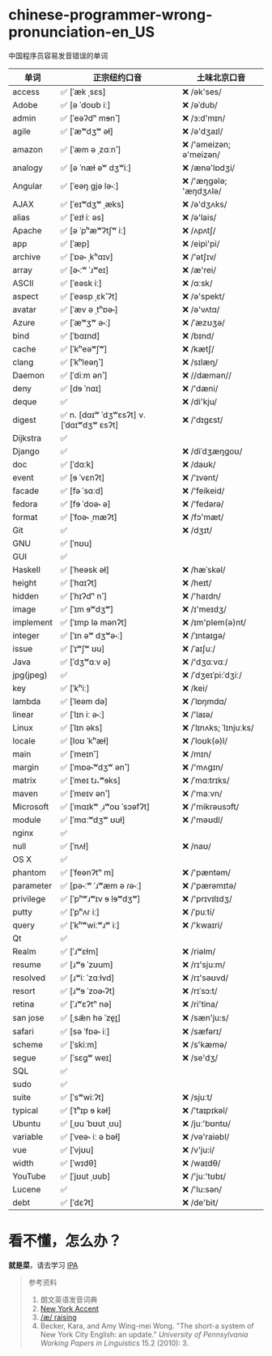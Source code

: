 # chinese-programmer-wrong-pronunciation-en\_US

中国程序员容易发音错误的单词

| 单词 | **正宗纽约口音** | **土味北京口音** |
| ---- | ------- | ------- |
| access | ✅ [ˈæk ˌsɛs] | ❌ /ək'ses/ |
| Adobe | ✅ [ə ˈdoʊb iː] | ❌ /əˈdub/ |
| admin | ✅ [ˈeəʔdⁿ mɘn˺] | ❌ /ɜ:d'mɪn/ |
| agile | ✅ [ˈæʷdʒʷ əɫ] | ❌ /ə'dʒaɪl/ |
| amazon | ✅ [ˈæm ə ˌzɑːn˺] | ❌ /'əmeizən; ə'meizən/ |
| analogy | ✅ [ə ˈnæɫ əʷ dʒʷiː] | ❌ /ænə'lɒdʒi/ |
| Angular | ✅ [ˈeəŋ ɡjə lə˞ː] | ❌ /'æŋɡələ; 'æŋdʒʌlə/ |
| AJAX | ✅ [ˈeɪʷdʒʷ ˌæks] | ❌ /ə'dʒʌks/ |
| alias | ✅ [ˈeɪɫ iː əs] | ❌ /ə'lais/ |
| Apache | ✅ [ə ˈpʰæʷʔtʃʷ iː] | ❌ /ʌpʌtʃ/ |
| app | ✅ [ˈæp] | ❌ /eipi'pi/ |
| archive | ✅ [ˈɒə˞ ˌkʰɑɪv] | ❌ /'ətʃɪv/ |
| array | ✅ [ə˞ːʷ ˈɹʷeɪ] | ❌ /æ'rei/ |
| ASCII | ✅ [ˈeəsk iː] | ❌ /ɑːsk/ |
| aspect | ✅ [ˈeəsp ˌɛk˺ʔt] | ❌ /ə'spekt/ |
| avatar | ✅ [ˈæv ə ˌtʰɒə˞] | ❌ /ə'vʌtɑ/ |
| Azure | ✅ [ˈæʷʒʷ ə˞ː] | ❌ /ˈæzʊʒə/ |
| bind | ✅ [ˈbɑɪnd] | ❌ /bɪnd/ |
| cache | ✅ [ˈkʰeəʷʃʷ] | ❌ /kætʃ/ |
| clang | ✅ [ˈkʰleəŋ˺] | ❌ /sɪlæŋ/ |
| Daemon | ✅ [ˈdiːm ən˺] | ❌ //dæmən// |
| deny | ✅ [dɘ ˈnɑɪ] | ❌ /'dæni/ |
| deque | ✅ | ❌ /di'kju/ |
| digest | ✅ n. [dɑɪʷ ˈdʒʷɛsʔt] v. [ˈdɑɪʷdʒʷ ɛsʔt] | ❌ /'dɪgɛst/ |
| Dijkstra | ✅ |  |
| Django | ✅ | ❌ /diˈdʒæŋɡoʊ/ |
| doc | ✅ [ˈdɑːk] | ❌ /daʊk/ |
| event | ✅ [ɘ ˈvɛnʔt] | ❌ /'ɪvənt/ |
| facade | ✅ [fə ˈsɑːd] | ❌ /'feikeid/ |
| fedora | ✅ [fɘ ˈdoə˞ ə] | ❌ /'fedərə/ |
| format | ✅ [ˈfoə˞ ˌmæʔt] | ❌ /fɔ'mæt/ |
| Git | ✅ | ❌ /dʒɪt/ |
| GNU | ✅ [ˈnʊu] | |
| GUI | ✅ | |
| Haskell | ✅ [ˈheəsk əɫ] | ❌ /hæˈskəl/ |
| height | ✅ [ˈhɑɪʔt] | ❌ /heɪt/ |
| hidden | ✅ [ˈhɪʔdⁿ n˺] | ❌ /'haɪdn/ |
| image | ✅ [ˈɪm ɘʷdʒʷ] | ❌ /ɪ'meɪdʒ/ |
| implement | ✅ [ˈɪmp lə mənʔt] | ❌ /ɪm'plem(ə)nt/ |
| integer | ✅ [ˈɪn əʷ dʒʷə˞ː] | ❌ /ˈɪntaɪgə/ |
| issue | ✅ [ˈɪʷʃʷ ʊu] | ❌ /ˈaɪʃuː/ |
| Java | ✅ [ˈdʒʷɑːv ə] | ❌ /'dʒɑːvɑː/ |
| jpg(jpeg) | ✅ | ❌ /ˈdʒeɪˈpi:ˈdʒiː/ |
| key | ✅ [ˈkʰiː] | ❌ /kei/ |
| lambda | ✅ [ˈleəm də] | ❌ /ˈlɒŋmdɑ/ |
| linear | ✅ [ˈlɪn iː ə˞ː] | ❌ /'laɪə/ |
| Linux | ✅ [ˈlɪn əks] | ❌ /ˈlɪnʌks; ˈlɪnjuːks/ |
| locale | ✅ [loʊ ˈkʰæɫ] | ❌ /ˈloʊk(ə)l/ |
| main | ✅ [ˈmeɪn˺] | ❌ /mɪn/ |
| margin | ✅ [ˈmɒə˞ʷdʒʷ ən˺] | ❌ /'mʌgɪn/ |
| matrix | ✅ [ˈmeɪ tɹ˔ʷɘks] | ❌ /ˈmɑ:trɪks/ |
| maven | ✅ [ˈmeɪv ən˺] | ❌ /'maːvn/ |
| Microsoft | ✅ [ˈmɑɪkʷ ˌɹʷoʊ ˈsɔəfʔt] | ❌ /'mikrəusɔft/ |
| module | ✅ [ˈmɑːʷdʒʷ ʊuɫ] | ❌ /'məʊdl/ |
| nginx | ✅ | |
| null | ✅ [ˈnʌɫ] | ❌ /naʊ/ |
| OS X | ✅ | |
| phantom | ✅ [ˈfeənʔtⁿ m] | ❌ /'pæntəm/ |
| parameter | ✅ [pə˞ːʷ ˈɹʷæm ə ɾə˞ː] | ❌ /'pærəmɪtə/ |
| privilege | ✅ [ˈpʰʷɹʷɪv ɘ lɘʷdʒʷ] | ❌ /'prɪvɪlɪdʒ/ |
| putty | ✅ [ˈpʰʌɾ iː] | ❌ /ˈpuːti/ |
| query | ✅ [ˈkʰʷwiːʷɹʷ iː] | ❌ /'kwaɪri/ |
| Qt | ✅ | |
| Realm | ✅ [ˈɹʷɛɫm] | ❌ /riəlm/ |
| resume | ✅ [ɹʷɘ ˈzʊum] | ❌  /rɪ'sju:m/ |
| resolved | ✅ [ɹʷiː ˈzɑːɫvd] | ❌ /rɪ'səʊvd/ |
| resort | ✅ [ɹʷɘ ˈzoə˞ʔt] | ❌ /rɪˈsɔ:t/ |
| retina | ✅ [ˈɹʷɛʔtⁿ nə] | ❌ /ri'tina/ |
| san jose | ✅ [ˌsæ̃n hə ˈze̞ɪ̯] | ❌ /sæn'ju:s/ |
| safari | ✅ [sə ˈfɒə˞ iː] | ❌ /sæfərɪ/ |
| scheme | ✅ [ˈskiːm] | ❌ /s'kæmə/ |
| segue | ✅ [ˈsɛɡʷ weɪ] | ❌ /se'dʒ/ |
| SQL | ✅ | |
| sudo | ✅ | |
| suite | ✅ [ˈsʷwiːʔt] | ❌ /sjuːt/ |
| typical | ✅ [ˈtʰɪp ɘ kəɫ] | ❌ /'taɪpɪkəl/ |
| Ubuntu | ✅ [ˌʊu ˈbʊut ˌʊu] | ❌ /juː'bʊntʊ/ |
| variable | ✅ [ˈveə˞ iː ə bəɫ] | ❌ /və'raiəbl/ |
| vue | ✅ [ˈvjʊu] | ❌ /v'ju:i/ |
| width | ✅ [ˈwɪdθ] | ❌ /waɪdθ/ |
| YouTube | ✅ [ˈjʊut ˌʊub] | ❌ /'juː'tʊbɪ/ |
| Lucene | ✅ | ❌ /'lu:sən/ |
| debt | ✅ [ˈdɛʔt] | ❌ /de'bit/ |


# 看不懂，怎么办？

**就是菜**，请去学习 [IPA](https://en.wikipedia.org/wiki/International_Phonetic_Alphabet)

> 参考资料
>
> 1. 朗文英语发音词典
> 1. [New York Accent](https://en.wikipedia.org/wiki/New_York_accent)
> 1. [/æ/ raising](https://en.wikipedia.org/wiki//%C3%A6/_raising)
> 1. Becker, Kara, and Amy Wing-mei Wong. "The short-a system of New York City English: an update." _University of Pennsylvania Working Papers in Linguistics_ 15.2 (2010): 3.

